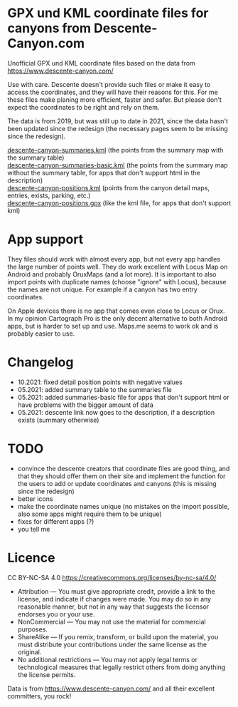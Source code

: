 # GPX und KML coordinate files for canyons from Descente-Canyon.com
Unofficial GPX und KML coordinate files based on the data from https://www.descente-canyon.com/ 

Use with care. Descente doesn't provide such files or make it easy to access the coordinates, and they will have their reasons for this. For me these files make planing more efficient, faster and safer. But 
please don't expect the coordinates to be right and rely on them.

The data is from 2019, but was still up to date in 2021, since the data hasn't been updated since the redesign (the necessary pages seem to be missing since the redesign).

[descente-canyon-summaries.kml](./descente-canyon-summaries.kml) (the points from the summary map with the summary table)  
[descente-canyon-summaries-basic.kml](./descente-canyon-summaries-basic.kml) (the points from the summary map without the summary table, for apps that don't support html in the description)  
[descente-canyon-positions.kml](./descente-canyon-positions.kml) (points from the canyon detail maps, entries, exists, parking, etc.)  
[descente-canyon-positions.gpx](./descente-canyon-positions.gpx) (like the kml file, for apps that don't support kml)  

# App support
They files should work with almost every app, but not every app handles the large number of points well. They do work 
excellent with Locus Map on Android and probably OruxMaps (and a lot more). It is important to also import points with duplicate names (choose "ignore" with Locus), because the names are not unique. For example if a canyon has two entry coordinates.  

On Apple devices there is no app that comes even close to Locus or Orux. In my opinion Cartograph Pro is the 
only decent alternative to both Android apps, but is harder to set up and use. Maps.me seems to work ok and is probably easier to use.

# Changelog
* 10.2021: fixed detail position points with negative values
* 05.2021: added summary table to the summaries file
* 05.2021: added summaries-basic file for apps that don't support html or have problems with the bigger amount of data
* 05.2021: descente link now goes to the description, if a description exists (summary otherwise) 

# TODO 
* convince the descente creators that coordinate files are good thing, and that they should offer them on their site and implement the function for the users to add or update coordinates and canyons (this is missing since the redesign)
* better icons
* make the coordinate names unique (no mistakes on the import possible, also some apps might require them to be unique)
* fixes for different apps (?)
* you tell me

# Licence
CC BY-NC-SA 4.0 https://creativecommons.org/licenses/by-nc-sa/4.0/

* Attribution — You must give appropriate credit, provide a link to the license, and indicate if changes were made. You may do so in any reasonable manner, but not in any way that suggests the licensor endorses you or your use.
* NonCommercial — You may not use the material for commercial purposes.
* ShareAlike — If you remix, transform, or build upon the material, you must distribute your contributions under the same license as the original.
* No additional restrictions — You may not apply legal terms or technological measures that legally restrict others from doing anything the license permits.

Data is from https://www.descente-canyon.com/ and all their excellent committers, you rock! 

